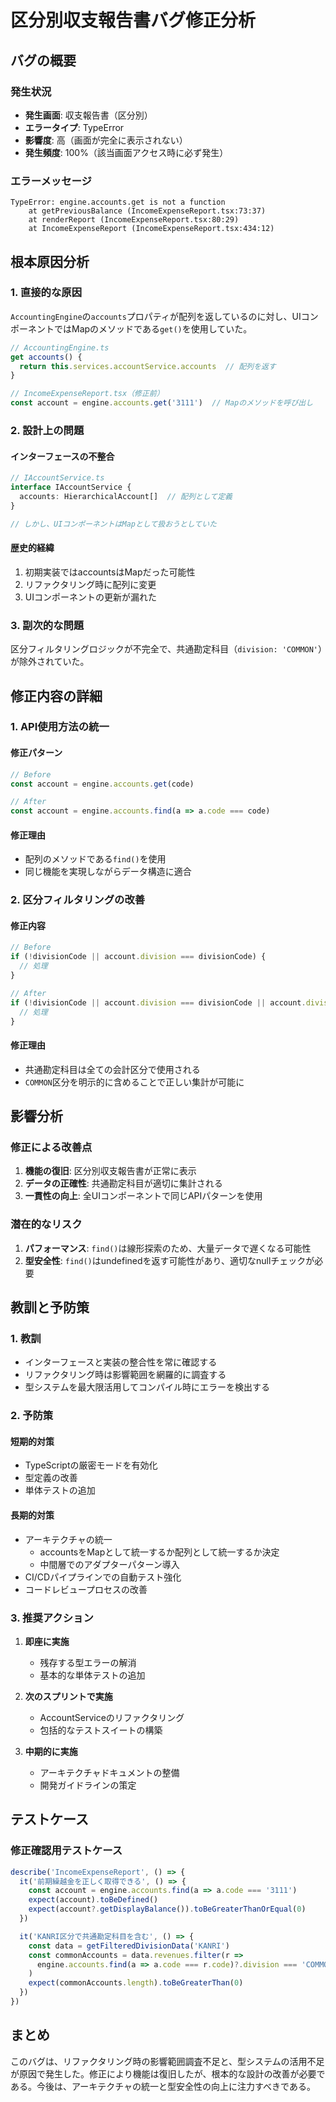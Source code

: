 # 区分別収支報告書バグ修正分析

## バグの概要

### 発生状況
- **発生画面**: 収支報告書（区分別）
- **エラータイプ**: TypeError
- **影響度**: 高（画面が完全に表示されない）
- **発生頻度**: 100%（該当画面アクセス時に必ず発生）

### エラーメッセージ
```
TypeError: engine.accounts.get is not a function
    at getPreviousBalance (IncomeExpenseReport.tsx:73:37)
    at renderReport (IncomeExpenseReport.tsx:80:29)
    at IncomeExpenseReport (IncomeExpenseReport.tsx:434:12)
```

## 根本原因分析

### 1. 直接的な原因
`AccountingEngine`の`accounts`プロパティが配列を返しているのに対し、UIコンポーネントではMapのメソッドである`get()`を使用していた。

```typescript
// AccountingEngine.ts
get accounts() { 
  return this.services.accountService.accounts  // 配列を返す
}

// IncomeExpenseReport.tsx（修正前）
const account = engine.accounts.get('3111')  // Mapのメソッドを呼び出し
```

### 2. 設計上の問題

#### インターフェースの不整合
```typescript
// IAccountService.ts
interface IAccountService {
  accounts: HierarchicalAccount[]  // 配列として定義
}

// しかし、UIコンポーネントはMapとして扱おうとしていた
```

#### 歴史的経緯
1. 初期実装ではaccountsはMapだった可能性
2. リファクタリング時に配列に変更
3. UIコンポーネントの更新が漏れた

### 3. 副次的な問題
区分フィルタリングロジックが不完全で、共通勘定科目（`division: 'COMMON'`）が除外されていた。

## 修正内容の詳細

### 1. API使用方法の統一

#### 修正パターン
```typescript
// Before
const account = engine.accounts.get(code)

// After
const account = engine.accounts.find(a => a.code === code)
```

#### 修正理由
- 配列のメソッドである`find()`を使用
- 同じ機能を実現しながらデータ構造に適合

### 2. 区分フィルタリングの改善

#### 修正内容
```typescript
// Before
if (!divisionCode || account.division === divisionCode) {
  // 処理
}

// After
if (!divisionCode || account.division === divisionCode || account.division === 'COMMON') {
  // 処理
}
```

#### 修正理由
- 共通勘定科目は全ての会計区分で使用される
- `COMMON`区分を明示的に含めることで正しい集計が可能に

## 影響分析

### 修正による改善点
1. **機能の復旧**: 区分別収支報告書が正常に表示
2. **データの正確性**: 共通勘定科目が適切に集計される
3. **一貫性の向上**: 全UIコンポーネントで同じAPIパターンを使用

### 潜在的なリスク
1. **パフォーマンス**: `find()`は線形探索のため、大量データで遅くなる可能性
2. **型安全性**: `find()`はundefinedを返す可能性があり、適切なnullチェックが必要

## 教訓と予防策

### 1. 教訓
- インターフェースと実装の整合性を常に確認する
- リファクタリング時は影響範囲を網羅的に調査する
- 型システムを最大限活用してコンパイル時にエラーを検出する

### 2. 予防策

#### 短期的対策
- TypeScriptの厳密モードを有効化
- 型定義の改善
- 単体テストの追加

#### 長期的対策
- アーキテクチャの統一
  - accountsをMapとして統一するか配列として統一するか決定
  - 中間層でのアダプターパターン導入
- CI/CDパイプラインでの自動テスト強化
- コードレビュープロセスの改善

### 3. 推奨アクション
1. **即座に実施**
   - 残存する型エラーの解消
   - 基本的な単体テストの追加

2. **次のスプリントで実施**
   - AccountServiceのリファクタリング
   - 包括的なテストスイートの構築

3. **中期的に実施**
   - アーキテクチャドキュメントの整備
   - 開発ガイドラインの策定

## テストケース

### 修正確認用テストケース
```typescript
describe('IncomeExpenseReport', () => {
  it('前期繰越金を正しく取得できる', () => {
    const account = engine.accounts.find(a => a.code === '3111')
    expect(account).toBeDefined()
    expect(account?.getDisplayBalance()).toBeGreaterThanOrEqual(0)
  })

  it('KANRI区分で共通勘定科目を含む', () => {
    const data = getFilteredDivisionData('KANRI')
    const commonAccounts = data.revenues.filter(r => 
      engine.accounts.find(a => a.code === r.code)?.division === 'COMMON'
    )
    expect(commonAccounts.length).toBeGreaterThan(0)
  })
})
```

## まとめ
このバグは、リファクタリング時の影響範囲調査不足と、型システムの活用不足が原因で発生した。修正により機能は復旧したが、根本的な設計の改善が必要である。今後は、アーキテクチャの統一と型安全性の向上に注力すべきである。